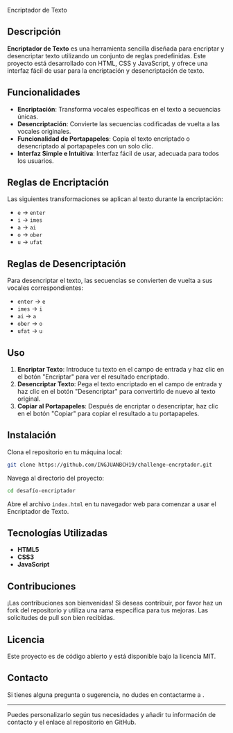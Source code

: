 
 Encriptador de Texto

## Descripción

**Encriptador de Texto** es una herramienta sencilla diseñada para encriptar y desencriptar texto utilizando un conjunto de reglas predefinidas. Este proyecto está desarrollado con HTML, CSS y JavaScript, y ofrece una interfaz fácil de usar para la encriptación y desencriptación de texto.

## Funcionalidades

- **Encriptación**: Transforma vocales específicas en el texto a secuencias únicas.
- **Desencriptación**: Convierte las secuencias codificadas de vuelta a las vocales originales.
- **Funcionalidad de Portapapeles**: Copia el texto encriptado o desencriptado al portapapeles con un solo clic.
- **Interfaz Simple e Intuitiva**: Interfaz fácil de usar, adecuada para todos los usuarios.

## Reglas de Encriptación

Las siguientes transformaciones se aplican al texto durante la encriptación:

- `e` -> `enter`
- `i` -> `imes`
- `a` -> `ai`
- `o` -> `ober`
- `u` -> `ufat`

## Reglas de Desencriptación

Para desencriptar el texto, las secuencias se convierten de vuelta a sus vocales correspondientes:

- `enter` -> `e`
- `imes` -> `i`
- `ai` -> `a`
- `ober` -> `o`
- `ufat` -> `u`

## Uso

1. **Encriptar Texto**: Introduce tu texto en el campo de entrada y haz clic en el botón "Encriptar" para ver el resultado encriptado.
2. **Desencriptar Texto**: Pega el texto encriptado en el campo de entrada y haz clic en el botón "Desencriptar" para convertirlo de nuevo al texto original.
3. **Copiar al Portapapeles**: Después de encriptar o desencriptar, haz clic en el botón "Copiar" para copiar el resultado a tu portapapeles.

## Instalación

Clona el repositorio en tu máquina local:

```bash
git clone https://github.com/INGJUANBCH19/challenge-encrptador.git
```

Navega al directorio del proyecto:

```bash
cd desafío-encriptador
```

Abre el archivo `index.html` en tu navegador web para comenzar a usar el Encriptador de Texto.

## Tecnologías Utilizadas

- **HTML5**
- **CSS3**
- **JavaScript**

## Contribuciones

¡Las contribuciones son bienvenidas! Si deseas contribuir, por favor haz un fork del repositorio y utiliza una rama específica para tus mejoras. Las solicitudes de pull son bien recibidas.

## Licencia

Este proyecto es de código abierto y está disponible bajo la licencia MIT.

## Contacto

Si tienes alguna pregunta o sugerencia, no dudes en contactarme a [](ingenierojbetin19@gmail.com).

---

Puedes personalizarlo según tus necesidades y añadir tu información de contacto y el enlace al repositorio en GitHub.
